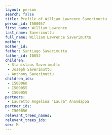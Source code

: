 ```yaml
---
layout: person
search: false
title: Profile of William Lawrence Saverimuttu
person_id: I500057
first_name: William Lawrence
last_name: Saverimuttu
full_name: William Lawrence Saverimuttu
mother: 
mother_id: 
father: Santiago Saverimuttu
father_id: I0052
children:
 - Stanislaus Saverimuttu
 - Joseph Saverimuttu
 - Anthony Saverimuttu
children_ids:
 - I500060
 - I500055
 - I500059
partners:
 - Lauretto Angelina "Laura" Anandappa
partner_ids:
 - I500056
relevant_trees_names:
relevant_trees_ids:
sex: M
---
```


